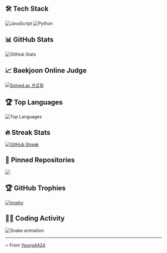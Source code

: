 
## 🛠 Tech Stack
![JavaScript](https://img.shields.io/badge/-JavaScript-F7DF1E?style=flat-square&logo=javascript&logoColor=black)
![Python](https://img.shields.io/badge/-Python-3776AB?style=flat-square&logo=Python&logoColor=white)
<!-- 더 많은 기술 스택 배지는 https://github.com/Ileriayo/markdown-badges 참고 -->

## 📊 GitHub Stats
![GitHub Stats](https://github-readme-stats.vercel.app/api?username=Young4424&show_icons=true&theme=radical)

## 📈 Baekjoon Online Judge
[![Solved.ac 프로필](http://mazassumnida.wtf/api/v2/generate_badge?boj=rladydgnj)](https://solved.ac/rladydgnj)

## 🏆 Top Languages
![Top Languages](https://github-readme-stats.vercel.app/api/top-langs/?username=Young4424&layout=compact&theme=radical)

## 🔥 Streak Stats
[![GitHub Streak](https://github-readme-streak-stats.herokuapp.com/?user=Young4424&theme=dark)](https://git.io/streak-stats)

## 📌 Pinned Repositories
<a href="https://github.com/Young4424/Recipic_final_presentation">
  <img align="center" src="https://github-readme-stats.vercel.app/api/pin/?username=Young4424&Recipic_final_presentation&theme=radical" />
</a>



## 🏆 GitHub Trophies
[![trophy](https://github-profile-trophy.vercel.app/?username=Young4424&theme=onedark)](https://github.com/ryo-ma/github-profile-trophy)

## 👨‍💻 Coding Activity
<!--START_SECTION:waka-->
<!--END_SECTION:waka-->



<!-- 사용자 지정 그래프 -->
![Snake animation](https://github.com/Young4424/Young4424/blob/output/github-contribution-grid-snake.svg)

---
⭐️ From [Young4424](https://github.com/Young4424)
